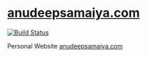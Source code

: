# [anudeepsamaiya.com](https://anudeepsamaiya.com)

[![Build Status](https://travis-ci.com/anudeepsamaiya/anudeepsamaiya.com.svg?branch=develop)](https://travis-ci.com/anudeepsamaiya/anudeepsamaiya.com)

Personal Website [anudeepsamaiya.com](https://anudeepsamaiya.com)
